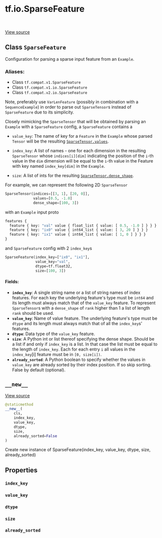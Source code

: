<div itemscope itemtype="http://developers.google.com/ReferenceObject">
<meta itemprop="name" content="tf.io.SparseFeature" />
<meta itemprop="path" content="Stable" />
<meta itemprop="property" content="index_key"/>
<meta itemprop="property" content="value_key"/>
<meta itemprop="property" content="dtype"/>
<meta itemprop="property" content="size"/>
<meta itemprop="property" content="already_sorted"/>
<meta itemprop="property" content="__new__"/>
</div>

# tf.io.SparseFeature

<!-- Insert buttons -->

<table class="tfo-notebook-buttons tfo-api" align="left">
</table>

<a target="_blank" href="/code/stable/tensorflow/python/ops/parsing_ops.py">View source</a>



## Class `SparseFeature`

<!-- Start diff -->
Configuration for parsing a sparse input feature from an `Example`.



### Aliases:

* Class `tf.compat.v1.SparseFeature`
* Class `tf.compat.v1.io.SparseFeature`
* Class `tf.compat.v2.io.SparseFeature`


<!-- Placeholder for "Used in" -->

Note, preferably use `VarLenFeature` (possibly in combination with a
`SequenceExample`) in order to parse out `SparseTensor`s instead of
`SparseFeature` due to its simplicity.

Closely mimicking the `SparseTensor` that will be obtained by parsing an
`Example` with a `SparseFeature` config, a `SparseFeature` contains a

* `value_key`: The name of key for a `Feature` in the `Example` whose parsed
  `Tensor` will be the resulting <a href="../../tf/sparse/SparseTensor.md#values"><code>SparseTensor.values</code></a>.

* `index_key`: A list of names - one for each dimension in the resulting
  `SparseTensor` whose `indices[i][dim]` indicating the position of
  the `i`-th value in the `dim` dimension will be equal to the `i`-th value in
  the Feature with key named `index_key[dim]` in the `Example`.

* `size`: A list of ints for the resulting <a href="../../tf/sparse/SparseTensor.md#dense_shape"><code>SparseTensor.dense_shape</code></a>.

For example, we can represent the following 2D `SparseTensor`

```python
SparseTensor(indices=[[3, 1], [20, 0]],
             values=[0.5, -1.0]
             dense_shape=[100, 3])
```

with an `Example` input proto

```python
features {
  feature { key: "val" value { float_list { value: [ 0.5, -1.0 ] } } }
  feature { key: "ix0" value { int64_list { value: [ 3, 20 ] } } }
  feature { key: "ix1" value { int64_list { value: [ 1, 0 ] } } }
}
```

and `SparseFeature` config with 2 `index_key`s

```python
SparseFeature(index_key=["ix0", "ix1"],
              value_key="val",
              dtype=tf.float32,
              size=[100, 3])
```

#### Fields:


* <b>`index_key`</b>: A single string name or a list of string names of index features.
  For each key the underlying feature's type must be `int64` and its length
  must always match that of the `value_key` feature.
  To represent `SparseTensor`s with a `dense_shape` of `rank` higher than 1
  a list of length `rank` should be used.
* <b>`value_key`</b>: Name of value feature.  The underlying feature's type must
  be `dtype` and its length must always match that of all the `index_key`s'
  features.
* <b>`dtype`</b>: Data type of the `value_key` feature.
* <b>`size`</b>: A Python int or list thereof specifying the dense shape. Should be a
  list if and only if `index_key` is a list. In that case the list must be
  equal to the length of `index_key`. Each for each entry `i` all values in
  the `index_key`[i] feature must be in `[0, size[i])`.
* <b>`already_sorted`</b>: A Python boolean to specify whether the values in
  `value_key` are already sorted by their index position. If so skip
  sorting. False by default (optional).

<h2 id="__new__"><code>__new__</code></h2>

<a target="_blank" href="/code/stable/tensorflow/python/ops/parsing_ops.py">View source</a>

``` python
@staticmethod
__new__(
    cls,
    index_key,
    value_key,
    dtype,
    size,
    already_sorted=False
)
```

Create new instance of SparseFeature(index_key, value_key, dtype, size, already_sorted)




## Properties

<h3 id="index_key"><code>index_key</code></h3>




<h3 id="value_key"><code>value_key</code></h3>




<h3 id="dtype"><code>dtype</code></h3>




<h3 id="size"><code>size</code></h3>




<h3 id="already_sorted"><code>already_sorted</code></h3>






